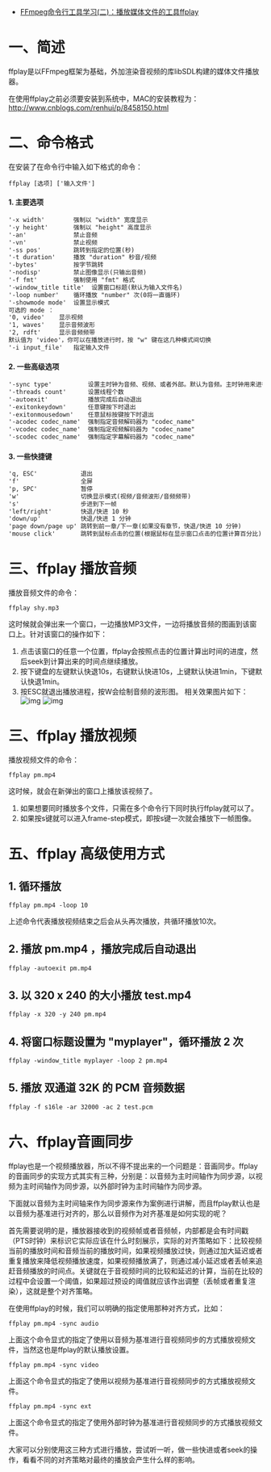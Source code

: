 - [FFmpeg命令行工具学习(二)：播放媒体文件的工具ffplay](https://www.cnblogs.com/renhui/p/8458802.html)

# 一、简述

ffplay是以FFmpeg框架为基础，外加渲染音视频的库libSDL构建的媒体文件播放器。

在使用ffplay之前必须要安装到系统中，MAC的安装教程为：http://www.cnblogs.com/renhui/p/8458150.html

# 二、命令格式

在安装了在命令行中输入如下格式的命令：

```
ffplay [选项] ['输入文件']
```

#### 1. 主要选项

```xml
'-x width'        强制以 "width" 宽度显示
'-y height'       强制以 "height" 高度显示
'-an'             禁止音频
'-vn'             禁止视频
'-ss pos'         跳转到指定的位置(秒)
'-t duration'     播放 "duration" 秒音/视频
'-bytes'          按字节跳转
'-nodisp'         禁止图像显示(只输出音频)
'-f fmt'          强制使用 "fmt" 格式
'-window_title title'  设置窗口标题(默认为输入文件名)
'-loop number'    循环播放 "number" 次(0将一直循环)
'-showmode mode'  设置显示模式
可选的 mode ：
'0, video'    显示视频
'1, waves'    显示音频波形
'2, rdft'     显示音频频带
默认值为 'video'，你可以在播放进行时，按 "w" 键在这几种模式间切换
'-i input_file'   指定输入文件
```

#### 2. 一些高级选项

```xml
'-sync type'          设置主时钟为音频、视频、或者外部。默认为音频。主时钟用来进行音视频同步
'-threads count'      设置线程个数
'-autoexit'           播放完成后自动退出
'-exitonkeydown'      任意键按下时退出
'-exitonmousedown'    任意鼠标按键按下时退出
'-acodec codec_name'  强制指定音频解码器为 "codec_name"
'-vcodec codec_name'  强制指定视频解码器为 "codec_name"
'-scodec codec_name'  强制指定字幕解码器为 "codec_name"
```

#### 3. 一些快捷键

```xml
'q, ESC'            退出
'f'                 全屏
'p, SPC'            暂停
'w'                 切换显示模式(视频/音频波形/音频频带)
's'                 步进到下一帧
'left/right'        快退/快进 10 秒
'down/up'           快退/快进 1 分钟
'page down/page up' 跳转到前一章/下一章(如果没有章节，快退/快进 10 分钟)
'mouse click'       跳转到鼠标点击的位置(根据鼠标在显示窗口点击的位置计算百分比)
```

# 三、ffplay 播放音频

播放音频文件的命令：

```
ffplay shy.mp3
```

这时候就会弹出来一个窗口，一边播放MP3文件，一边将播放音频的图画到该窗口上。针对该窗口的操作如下：

1. 点击该窗口的任意一个位置，ffplay会按照点击的位置计算出时间的进度，然后seek到计算出来的时间点继续播放。
2. 按下键盘的左键默认快退10s，右键默认快进10s，上键默认快进1min，下键默认快退1min。
3. 按ESC就退出播放进程，按W会绘制音频的波形图。
    相关效果图片如下：
    ![img](https://images2018.cnblogs.com/blog/682616/201806/682616-20180622162548286-1645101855.png)
    ![img](https://images2018.cnblogs.com/blog/682616/201806/682616-20180622162501722-1576928280.png)

# 三、ffplay 播放视频

播放视频文件的命令：

```
ffplay pm.mp4
```

这时候，就会在新弹出的窗口上播放该视频了。

1. 如果想要同时播放多个文件，只需在多个命令行下同时执行ffplay就可以了。
2. 如果按s键就可以进入frame-step模式，即按s键一次就会播放下一帧图像。

# 五、ffplay 高级使用方式

## 1. 循环播放

```
ffplay pm.mp4 -loop 10
```

上述命令代表播放视频结束之后会从头再次播放，共循环播放10次。

## 2. 播放 pm.mp4 ，播放完成后自动退出

```xml
ffplay -autoexit pm.mp4
```

## 3. 以 320 x 240 的大小播放 test.mp4

```xml
ffplay -x 320 -y 240 pm.mp4
```

## 4. 将窗口标题设置为 "myplayer"，循环播放 2 次

```xml
ffplay -window_title myplayer -loop 2 pm.mp4
```

## 5. 播放 双通道 32K 的 PCM 音频数据

```xml
ffplay -f s16le -ar 32000 -ac 2 test.pcm
```

# 六、ffplay音画同步

ffplay也是一个视频播放器，所以不得不提出来的一个问题是：音画同步。ffplay的音画同步的实现方式其实有三种，分别是：以音频为主时间轴作为同步源，以视频为主时间轴作为同步源，以外部时钟为主时间轴作为同步源。

下面就以音频为主时间轴来作为同步源来作为案例进行讲解，而且ffplay默认也是以音频为基准进行对齐的，那么以音频作为对齐基准是如何实现的呢？

首先需要说明的是，播放器接收到的视频帧或者音频帧，内部都是会有时间戳（PTS时钟）来标识它实际应该在什么时刻展示，实际的对齐策略如下：比较视频当前的播放时间和音频当前的播放时间，如果视频播放过快，则通过加大延迟或者重复播放来降低视频播放速度，如果视频播放满了，则通过减小延迟或者丢帧来追赶音频播放的时间点。关键就在于音视频时间的比较和延迟的计算，当前在比较的过程中会设置一个阈值，如果超过预设的阈值就应该作出调整（丢帧或者重复渲染），这就是整个对齐策略。

在使用ffplay的时候，我们可以明确的指定使用那种对齐方式，比如：

```
ffplay pm.mp4 -sync audio
```

上面这个命令显式的指定了使用以音频为基准进行音视频同步的方式播放视频文件，当然这也是ffplay的默认播放设置。

```
ffplay pm.mp4 -sync video
```

上面这个命令显式的指定了使用以视频为基准进行音视频同步的方式播放视频文件。

```
ffplay pm.mp4 -sync ext
```

上面这个命令显式的指定了使用外部时钟为基准进行音视频同步的方式播放视频文件。

大家可以分别使用这三种方式进行播放，尝试听一听，做一些快进或者seek的操作，看看不同的对齐策略对最终的播放会产生什么样的影响。